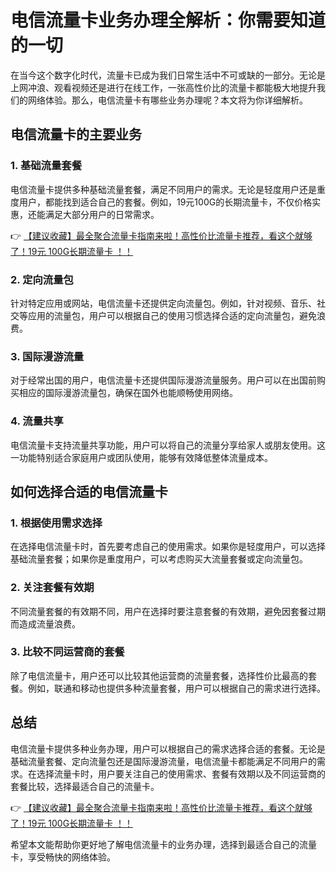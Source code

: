 # 电信流量卡业务办理全解析：你需要知道的一切

在当今这个数字化时代，流量卡已成为我们日常生活中不可或缺的一部分。无论是上网冲浪、观看视频还是进行在线工作，一张高性价比的流量卡都能极大地提升我们的网络体验。那么，电信流量卡有哪些业务办理呢？本文将为你详细解析。

## 电信流量卡的主要业务

### 1. 基础流量套餐
电信流量卡提供多种基础流量套餐，满足不同用户的需求。无论是轻度用户还是重度用户，都能找到适合自己的套餐。例如，19元100G的长期流量卡，不仅价格实惠，还能满足大部分用户的日常需求。

👉 [【建议收藏】最全聚合流量卡指南来啦！高性价比流量卡推荐，看这个就够了！19元 100G长期流量卡 ！！](https://bit.ly/Liuliangka)

### 2. 定向流量包
针对特定应用或网站，电信流量卡还提供定向流量包。例如，针对视频、音乐、社交等应用的流量包，用户可以根据自己的使用习惯选择合适的定向流量包，避免浪费。

### 3. 国际漫游流量
对于经常出国的用户，电信流量卡还提供国际漫游流量服务。用户可以在出国前购买相应的国际漫游流量包，确保在国外也能顺畅使用网络。

### 4. 流量共享
电信流量卡支持流量共享功能，用户可以将自己的流量分享给家人或朋友使用。这一功能特别适合家庭用户或团队使用，能够有效降低整体流量成本。

## 如何选择合适的电信流量卡

### 1. 根据使用需求选择
在选择电信流量卡时，首先要考虑自己的使用需求。如果你是轻度用户，可以选择基础流量套餐；如果你是重度用户，可以考虑购买大流量套餐或定向流量包。

### 2. 关注套餐有效期
不同流量套餐的有效期不同，用户在选择时要注意套餐的有效期，避免因套餐过期而造成流量浪费。

### 3. 比较不同运营商的套餐
除了电信流量卡，用户还可以比较其他运营商的流量套餐，选择性价比最高的套餐。例如，联通和移动也提供多种流量套餐，用户可以根据自己的需求进行选择。

## 总结

电信流量卡提供多种业务办理，用户可以根据自己的需求选择合适的套餐。无论是基础流量套餐、定向流量包还是国际漫游流量，电信流量卡都能满足不同用户的需求。在选择流量卡时，用户要关注自己的使用需求、套餐有效期以及不同运营商的套餐比较，选择最适合自己的流量卡。

👉 [【建议收藏】最全聚合流量卡指南来啦！高性价比流量卡推荐，看这个就够了！19元 100G长期流量卡 ！！](https://bit.ly/Liuliangka)

希望本文能帮助你更好地了解电信流量卡的业务办理，选择到最适合自己的流量卡，享受畅快的网络体验。